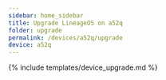 ```yaml
---
sidebar: home_sidebar
title: Upgrade LineageOS on a52q
folder: upgrade
permalink: /devices/a52q/upgrade
device: a52q
---
```

{% include templates/device_upgrade.md %}

